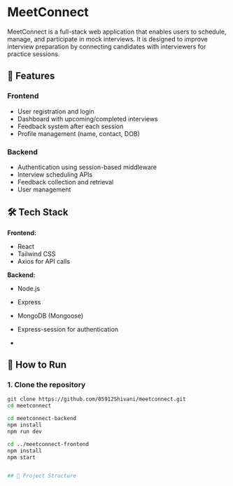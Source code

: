 # MeetConnect

MeetConnect is a full-stack web application that enables users to schedule, manage, and participate in mock interviews. It is designed to improve interview preparation by connecting
candidates with interviewers for practice sessions.

## 🚀 Features

### Frontend
- User registration and login
- Dashboard with upcoming/completed interviews
- Feedback system after each session
- Profile management (name, contact, DOB)

### Backend
- Authentication using session-based middleware
- Interview scheduling APIs
- Feedback collection and retrieval
- User management

## 🛠 Tech Stack

**Frontend:**
- React
- Tailwind CSS
- Axios for API calls

**Backend:**
- Node.js
- Express
- MongoDB (Mongoose)
- Express-session for authentication

- 
## 🧪 How to Run

### 1. Clone the repository

```bash
git clone https://github.com/05912Shivani/meetconnect.git
cd meetconnect

cd meetconnect-backend
npm install
npm run dev

cd ../meetconnect-frontend
npm install
npm start


## 📁 Project Structure

